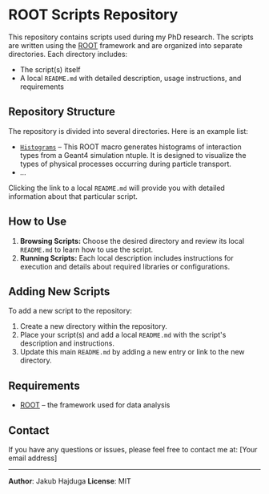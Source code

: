 # ROOT Scripts Repository

This repository contains scripts used during my PhD research. The scripts are written using the [ROOT](https://root.cern/) framework and are organized into separate directories. Each directory includes:
- The script(s) itself
- A local `README.md` with detailed description, usage instructions, and requirements

## Repository Structure

The repository is divided into several directories. Here is an example list:

- [`Histograms`](Histograms/) – This ROOT macro generates histograms of interaction types from a Geant4 simulation ntuple. It is designed to visualize the types of physical processes occurring during particle transport.
- _..._

Clicking the link to a local `README.md` will provide you with detailed information about that particular script.

## How to Use

1. **Browsing Scripts:** Choose the desired directory and review its local `README.md` to learn how to use the script.
2. **Running Scripts:** Each local description includes instructions for execution and details about required libraries or configurations.

## Adding New Scripts

To add a new script to the repository:
1. Create a new directory within the repository.
2. Place your script(s) and add a local `README.md` with the script's description and instructions.
3. Update this main `README.md` by adding a new entry or link to the new directory.

## Requirements

- [ROOT](https://root.cern/) – the framework used for data analysis

## Contact

If you have any questions or issues, please feel free to contact me at: [Your email address]

---
**Author**: Jakub Hajduga
**License**: MIT
